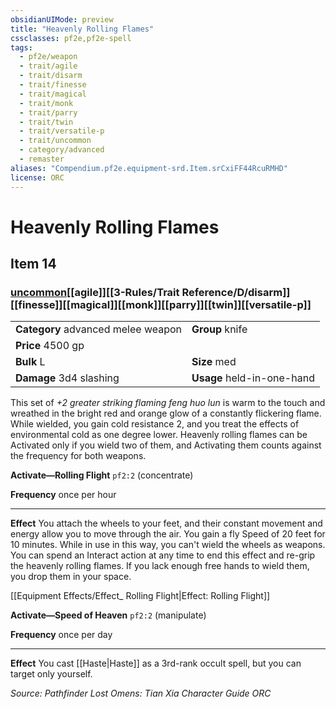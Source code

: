 ```yaml
---
obsidianUIMode: preview
title: "Heavenly Rolling Flames"
cssclasses: pf2e,pf2e-spell
tags:
  - pf2e/weapon
  - trait/agile
  - trait/disarm
  - trait/finesse
  - trait/magical
  - trait/monk
  - trait/parry
  - trait/twin
  - trait/versatile-p
  - trait/uncommon
  - category/advanced
  - remaster
aliases: "Compendium.pf2e.equipment-srd.Item.srCxiFF44RcuRMHD"
license: ORC
---
```

# Heavenly Rolling Flames
## Item 14
### [uncommon](uncommon.md "Uncommon Rarity Trait")[[agile]][[3-Rules/Trait Reference/D/disarm]][[finesse]][[magical]][[monk]][[parry]][[twin]][[versatile-p]]

|  |  |
| -- | -- |
| **Category** advanced melee weapon | **Group** knife |
| **Price** 4500 gp |  |
| **Bulk** L | **Size** med |
| **Damage** 3d4 slashing  | **Usage** held-in-one-hand |



This set of _+2 greater striking flaming feng huo lun_ is warm to the touch and wreathed in the bright red and orange glow of a constantly flickering flame. While wielded, you gain cold resistance 2, and you treat the effects of environmental cold as one degree lower. Heavenly rolling flames can be Activated only if you wield two of them, and Activating them counts against the frequency for both weapons.

**Activate—Rolling Flight** `pf2:2` (concentrate)

**Frequency** once per hour

* * *

**Effect** You attach the wheels to your feet, and their constant movement and energy allow you to move through the air. You gain a fly Speed of 20 feet for 10 minutes. While in use in this way, you can't wield the wheels as weapons. You can spend an Interact action at any time to end this effect and re-grip the heavenly rolling flames. If you lack enough free hands to wield them, you drop them in your space.

[[Equipment Effects/Effect_ Rolling Flight|Effect: Rolling Flight]]

**Activate—Speed of Heaven** `pf2:2` (manipulate)

**Frequency** once per day

* * *

**Effect** You cast [[Haste|Haste]] as a 3rd-rank occult spell, but you can target only yourself.

*Source: Pathfinder Lost Omens: Tian Xia Character Guide*
*ORC*